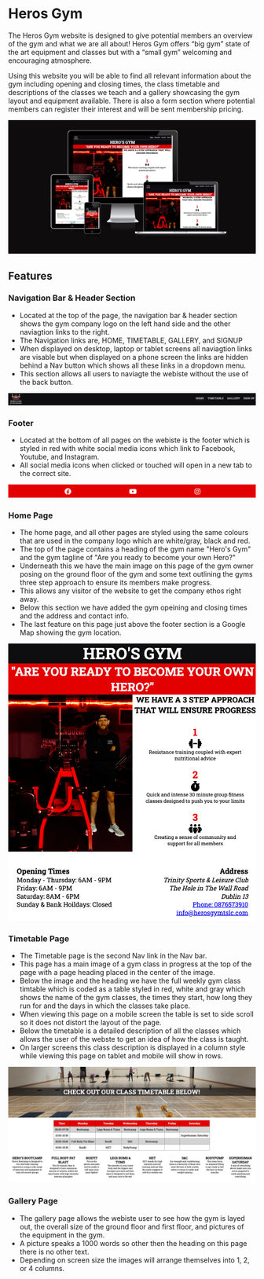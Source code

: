 # Heros Gym

The Heros Gym website is designed to give potential members an overview of the gym and what we are all about! Heros Gym offers “big gym” state of the art equipment and classes but with a “small gym” welcoming and encouraging atmosphere.

Using this website you will be able to find all relevant information about the gym including opening and closing times, the class timetable and descriptions of the classes we teach and a gallery showcasing the gym layout and equipment available. There is also a form section where potential members can register their interest and will be sent membership pricing.


![Responsive Mockup](assets/images/mockup-min.png)

## Features

### Navigation Bar & Header Section

- Located at the top of the page, the navigation bar & header section shows the gym company logo on the left hand side and the other naviagtion links to the right.
- The Navigation links are, HOME, TIMETABLE, GALLERY, and SIGNUP
- When displayed on desktop, laptop or tablet screens all naviagtion links are visable but when displayed on a phone screen the links are hidden behind a Nav button which shows all these links in a dropdown menu.
- This section allows all users to naviagte the webiste without the use of the back button.

![Naviagtion Bar](assets/images/NavBar-min.png)

### Footer

- Located at the bottom of all pages on the webiste is the footer which is styled in red with white social media icons which link to Facebook, Youtube, and Instagram.
- All social media icons when clicked or touched will open in a new tab to the correct site.

![Footer](assets/images/footer-min.png)

### Home Page

- The home page, and all other pages are styled using the same colours that are used in the company logo which are white/gray, black and red.
- The top of the page contains a heading of the gym name "Hero's Gym" and the gym tagline of "Are you ready to become your own Hero?"
- Underneath this we have the main image on this page of the gym owner posing on the ground floor of the gym and some text outlining the gyms three step approach to ensure its members make progress.
- This allows any visitor of the website to get the company ethos right away.
- Below this section we have added the gym opeining and closing times and the address and contact info.
- The last feature on this page just above the footer section is a Google Map showing the gym location.

![Home Page](assets/images/homepage-min.png)

### Timetable Page

- The Timetable page is the second Nav link in the Nav bar.
- This page has a main image of a gym class in progress at the top of the page with a page heading placed in the center of the image.
- Below the image and the heading we have the full weekly gym class timtable which is coded as a table styled in red, white and gray which shows the name of the gym classes, the times they start, how long they run for and the days in which the classes take place.
- When viewing this page on a mobile screen the table is set to side scroll so it does not distort the layout of the page.
- Below the timetable is a detailed description of all the classes which allows the user of the webste to get an idea of how the class is taught.
- On larger screens this class description is displayed in a column style while viewing this page on tablet and mobile will show in rows.

![Timetable](assets/images/timetable-min.png)

### Gallery Page

- The gallery page allows the webiste user to see how the gym is layed out, the overall size of the ground floor and first floor, and pictures of the equipment in the gym.
- A picture speaks a 1000 words so other then the heading on this page there is no other text.
- Depending on screen size the images will arrange themselves into 1, 2, or 4 columns.